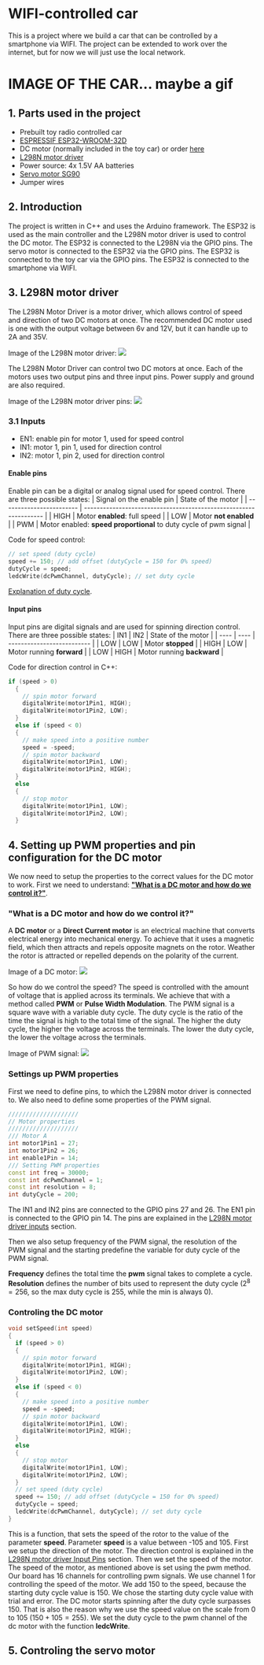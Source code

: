 # WIFI-controlled car

This is a project where we build a car that can be controlled by a smartphone via WIFI. The project can be extended to work over the internet, but for now we will just use the local network.

# IMAGE OF THE CAR... maybe a gif #

## 1. Parts used in the project
* Prebuilt toy radio controlled car
* [ESPRESSIF ESP32-WROOM-32D](https://eu.mouser.com/new/espressif/espressif-esp32-devkitc-da-development-board/)
* DC motor (normally included in the toy car) or order [here](https://makeradvisor.com/tools/mini-dc-motor/)
* [L298N motor driver](https://www.nkxmotor.si/shop/gonilnik-koracni-motor/l298/l298n-gonilnik-bipolarnega-koracnega-motorja-dvojni-h-most/)
* Power source: 4x 1.5V AA batteries
* [Servo motor SG90](https://www.3dsvet.eu/izdelek/servo-motor-sg90/)
* Jumper wires

## 2. Introduction

The project is written in C++ and uses the Arduino framework. The ESP32 is used as the main controller and the L298N motor driver is used to control the DC motor. 
The ESP32 is connected to the L298N via the GPIO pins. The servo motor is connected to the ESP32 via the GPIO pins. The ESP32 is connected to the toy car via the GPIO pins. The ESP32 is connected to the smartphone via WIFI.

## 3. L298N motor driver

The L298N Motor Driver is a motor driver, which allows control of speed and direction of two DC motors at once. The recommended DC motor used is one with the output voltage between 6v and 12V, but it can handle up to 2A and 35V.

Image of the L298N motor driver:
<img src="./imgs/L298N.jpg">

The L298N Motor Driver can control two DC motors at once. Each of the motors uses two output pins and three input pins. Power supply and ground are also required.

Image of the L298N motor driver pins:
<img src="./imgs/L298N-1.jpg">

### 3.1 Inputs

* EN1: enable pin for motor 1, used for speed control
* IN1: motor 1, pin 1, used for direction control
* IN2: motor 1, pin 2, used for direction control

#### Enable pins

Enable pin can be a digital or analog signal used for speed control. There are three possible states:
| Signal on the enable pin | State of the motor                                                |
| ------------------------ | ----------------------------------------------------------------- |
| HIGH                     | Motor **enabled**: full speed                                     |
| LOW                      | Motor **not enabled**                                             |
| PWM                      | Motor enabled: **speed proportional** to duty cycle of pwm signal |

Code for speed control:
```c++
// set speed (duty cycle)
speed += 150; // add offset (dutyCycle = 150 for 0% speed)
dutyCycle = speed;
ledcWrite(dcPwmChannel, dutyCycle); // set duty cycle
```
[Explanation of duty cycle](#).

#### Input pins

Input pins are digital signals and are used for spinning direction control. There are three possible states:
| IN1  | IN2  | State of the motor         |
| ---- | ---- | -------------------------- |
| LOW  | LOW  | Motor **stopped**          |
| HIGH | LOW  | Motor running **forward**  |
| LOW  | HIGH | Motor running **backward** |

Code for direction control in C++:
```c++
if (speed > 0)
  {
    // spin motor forward
    digitalWrite(motor1Pin1, HIGH);
    digitalWrite(motor1Pin2, LOW);
  }
  else if (speed < 0)
  {
    // make speed into a positive number
    speed = -speed;
    // spin motor backward
    digitalWrite(motor1Pin1, LOW);
    digitalWrite(motor1Pin2, HIGH);
  }
  else
  {
    // stop motor
    digitalWrite(motor1Pin1, LOW);
    digitalWrite(motor1Pin2, LOW);
  }
```

## 4. Setting up PWM properties and pin configuration for the DC motor

We now need to setup the properties to the correct values for the DC motor to work. First we need to understand: [**"What is a DC motor and how do we control it?"**](#what-is-a-dc-motor-and-how-do-we-control-it).

### "What is a DC motor and how do we control it?"

A **DC motor** or a **Direct Current motor** is an electrical machine that converts electrical energy into mechanical energy. To achieve that it uses a magnetic field, which then attracts and repels opposite magnets on the rotor. Weather the rotor is attracted or repelled depends on the polarity of the current.

Image of a DC motor:
<img src="./imgs/dc-motor.gif">

So how do we control the speed? The speed is controlled with the amount of voltage that is applied across its terminals. We achieve that with a method called **PWM** or **Pulse Width Modulation**. The PWM signal is a square wave with a variable duty cycle. The duty cycle is the ratio of the time the signal is high to the total time of the signal. The higher the duty cycle, the higher the voltage across the terminals. The lower the duty cycle, the lower the voltage across the terminals.

Image of PWM signal:
<img src="./imgs/pwm.gif">

### Settings up PWM properties

First we need to define pins, to which the L298N motor driver is connected to. We also need to define some properties of the PWM signal. 

```c++
////////////////////
// Motor properties
////////////////////
/// Motor A
int motor1Pin1 = 27;
int motor1Pin2 = 26;
int enable1Pin = 14;
/// Setting PWM properties
const int freq = 30000;
const int dcPwmChannel = 1;
const int resolution = 8;
int dutyCycle = 200;
```

The IN1 and IN2 pins are connected to the GPIO pins 27 and 26. The EN1 pin is connected to the GPIO pin 14. The pins are explained in the [L298N motor driver inputs](#31-inputs) section.

Then we also setup frequency of the PWM signal, the resolution of the PWM signal and the starting predefine the variable for duty cycle of the PWM signal.

**Frequency** defines the total time the **pwm** signal takes to complete a cycle.
**Resolution** defines the number of bits used to represent the duty cycle ($2^8=256$, so the max duty cycle is 255, while the min is always 0).

### Controling the DC motor
```c++
void setSpeed(int speed)
{
  if (speed > 0)
  {
    // spin motor forward
    digitalWrite(motor1Pin1, HIGH);
    digitalWrite(motor1Pin2, LOW);
  }
  else if (speed < 0)
  {
    // make speed into a positive number
    speed = -speed;
    // spin motor backward
    digitalWrite(motor1Pin1, LOW);
    digitalWrite(motor1Pin2, HIGH);
  }
  else
  {
    // stop motor
    digitalWrite(motor1Pin1, LOW);
    digitalWrite(motor1Pin2, LOW);
  }
  // set speed (duty cycle)
  speed += 150; // add offset (dutyCycle = 150 for 0% speed)
  dutyCycle = speed;
  ledcWrite(dcPwmChannel, dutyCycle); // set duty cycle
}
```
This is a function, that sets the speed of the rotor to the value of the parameter **speed**. Parameter **speed** is a value between -105 and 105.
First we setup the direction of the motor. The direction control is explained in the [L298N motor driver Input Pins](#input-pins) section.
Then we set the speed of the motor. The speed of the motor, as mentioned above is set using the pwm method. Our board has 16 channels for controlling pwm signals. We use channel 1 for controlling the speed of the motor. We add 150 to the speed, because the starting duty cycle value is 150. We chose the starting duty cycle value with trial and error. The DC motor starts spinning after the duty cycle surpasses 150. That is also the reason why we use the speed value on the scale from 0 to 105 ($150 + 105 = 255$). We set the duty cycle to the pwm channel of the dc motor with the function **ledcWrite**.

## 5. Controling the servo motor

